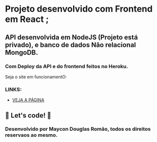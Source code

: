 # Projeto desenvolvido com Frontend em React ;
## API desenvolvida em NodeJS (Projeto está privado), e banco de dados Não relacional MongoDB.
### Com Deploy da API e do frontend feitos no Heroku.

Seja o site em funcionamentO:
### LINKS:

* [VEJA A PÁGINA](http://freedevs.herokuapp.com/)

## 🚀 Let's code! 🚀

### Desenvolvido por Maycon Douglas Romão, todos os direitos reservaos ao mesmo.
